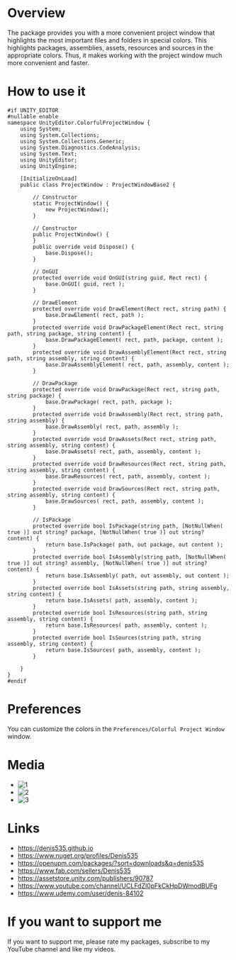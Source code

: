 # Overview
The package provides you with a more convenient project window that highlights the most important files and folders in special colors.
This highlights packages, assemblies, assets, resources and sources in the appropriate colors.
Thus, it makes working with the project window much more convenient and faster.

# How to use it
```
#if UNITY_EDITOR
#nullable enable
namespace UnityEditor.ColorfulProjectWindow {
    using System;
    using System.Collections;
    using System.Collections.Generic;
    using System.Diagnostics.CodeAnalysis;
    using System.Text;
    using UnityEditor;
    using UnityEngine;

    [InitializeOnLoad]
    public class ProjectWindow : ProjectWindowBase2 {

        // Constructor
        static ProjectWindow() {
            new ProjectWindow();
        }

        // Constructor
        public ProjectWindow() {
        }
        public override void Dispose() {
            base.Dispose();
        }

        // OnGUI
        protected override void OnGUI(string guid, Rect rect) {
            base.OnGUI( guid, rect );
        }

        // DrawElement
        protected override void DrawElement(Rect rect, string path) {
            base.DrawElement( rect, path );
        }
        protected override void DrawPackageElement(Rect rect, string path, string package, string content) {
            base.DrawPackageElement( rect, path, package, content );
        }
        protected override void DrawAssemblyElement(Rect rect, string path, string assembly, string content) {
            base.DrawAssemblyElement( rect, path, assembly, content );
        }

        // DrawPackage
        protected override void DrawPackage(Rect rect, string path, string package) {
            base.DrawPackage( rect, path, package );
        }
        protected override void DrawAssembly(Rect rect, string path, string assembly) {
            base.DrawAssembly( rect, path, assembly );
        }
        protected override void DrawAssets(Rect rect, string path, string assembly, string content) {
            base.DrawAssets( rect, path, assembly, content );
        }
        protected override void DrawResources(Rect rect, string path, string assembly, string content) {
            base.DrawResources( rect, path, assembly, content );
        }
        protected override void DrawSources(Rect rect, string path, string assembly, string content) {
            base.DrawSources( rect, path, assembly, content );
        }

        // IsPackage
        protected override bool IsPackage(string path, [NotNullWhen( true )] out string? package, [NotNullWhen( true )] out string? content) {
            return base.IsPackage( path, out package, out content );
        }
        protected override bool IsAssembly(string path, [NotNullWhen( true )] out string? assembly, [NotNullWhen( true )] out string? content) {
            return base.IsAssembly( path, out assembly, out content );
        }
        protected override bool IsAssets(string path, string assembly, string content) {
            return base.IsAssets( path, assembly, content );
        }
        protected override bool IsResources(string path, string assembly, string content) {
            return base.IsResources( path, assembly, content );
        }
        protected override bool IsSources(string path, string assembly, string content) {
            return base.IsSources( path, assembly, content );
        }

    }
}
#endif
```

# Preferences
You can customize the colors in the ```Preferences/Colorful Project Window``` window.

# Media
- ![1](https://github.com/Denis535/CleanArchitectureGameFramework/assets/7755015/e825a503-0649-474d-8f4e-2f770dc1fb5a)
- ![2](https://github.com/Denis535/CleanArchitectureGameFramework/assets/7755015/74f55fd5-39f9-4b1b-a662-71d52e02cae0)
- ![3](https://github.com/Denis535/CleanArchitectureGameFramework/assets/7755015/e3a77f0e-1c00-4382-b9df-bd3313dfc305)

# Links
- https://denis535.github.io
- https://www.nuget.org/profiles/Denis535
- https://openupm.com/packages/?sort=downloads&q=denis535
- https://www.fab.com/sellers/Denis535
- https://assetstore.unity.com/publishers/90787
- https://www.youtube.com/channel/UCLFdZl0pFkCkHpDWmodBUFg
- https://www.udemy.com/user/denis-84102

# If you want to support me
If you want to support me, please rate my packages, subscribe to my YouTube channel and like my videos.
